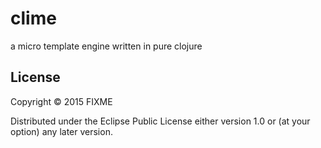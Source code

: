 # clime

a micro template engine written in pure clojure

## License

Copyright © 2015 FIXME

Distributed under the Eclipse Public License either version 1.0 or (at
your option) any later version.
